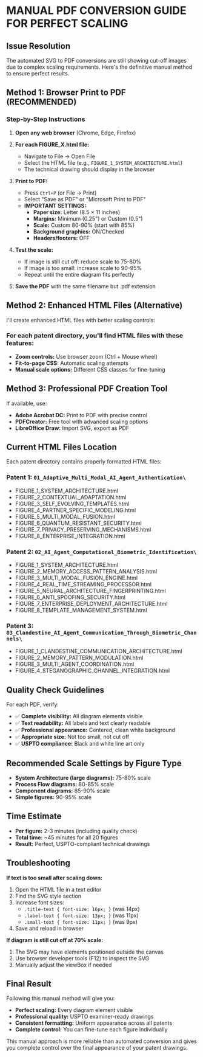# MANUAL PDF CONVERSION GUIDE FOR PERFECT SCALING

## Issue Resolution
The automated SVG to PDF conversions are still showing cut-off images due to complex scaling requirements. Here's the definitive manual method to ensure perfect results.

## Method 1: Browser Print to PDF (RECOMMENDED)

### Step-by-Step Instructions

1. **Open any web browser** (Chrome, Edge, Firefox)

2. **For each FIGURE_X.html file:**
   - Navigate to File → Open File
   - Select the HTML file (e.g., `FIGURE_1_SYSTEM_ARCHITECTURE.html`)
   - The technical drawing should display in the browser

3. **Print to PDF:**
   - Press `Ctrl+P` (or File → Print)
   - Select "Save as PDF" or "Microsoft Print to PDF"
   - **IMPORTANT SETTINGS:**
     - **Paper size:** Letter (8.5 × 11 inches)
     - **Margins:** Minimum (0.25") or Custom (0.5")
     - **Scale:** Custom 80-90% (start with 85%)
     - **Background graphics:** ON/Checked
     - **Headers/footers:** OFF

4. **Test the scale:**
   - If image is still cut off: reduce scale to 75-80%
   - If image is too small: increase scale to 90-95%
   - Repeat until the entire diagram fits perfectly

5. **Save the PDF** with the same filename but .pdf extension

## Method 2: Enhanced HTML Files (Alternative)

I'll create enhanced HTML files with better scaling controls:

### For each patent directory, you'll find HTML files with these features:
- **Zoom controls:** Use browser zoom (Ctrl + Mouse wheel)
- **Fit-to-page CSS:** Automatic scaling attempts  
- **Manual scale options:** Different CSS classes for fine-tuning

## Method 3: Professional PDF Creation Tool

If available, use:
- **Adobe Acrobat DC:** Print to PDF with precise control
- **PDFCreator:** Free tool with advanced scaling options
- **LibreOffice Draw:** Import SVG, export as PDF

## Current HTML Files Location

Each patent directory contains properly formatted HTML files:

### Patent 1: `01_Adaptive_Multi_Modal_AI_Agent_Authentication\`
- FIGURE_1_SYSTEM_ARCHITECTURE.html
- FIGURE_2_CONTEXTUAL_ADAPTATION.html  
- FIGURE_3_SELF_EVOLVING_TEMPLATES.html
- FIGURE_4_PARTNER_SPECIFIC_MODELING.html
- FIGURE_5_MULTI_MODAL_FUSION.html
- FIGURE_6_QUANTUM_RESISTANT_SECURITY.html
- FIGURE_7_PRIVACY_PRESERVING_MECHANISMS.html
- FIGURE_8_ENTERPRISE_INTEGRATION.html

### Patent 2: `02_AI_Agent_Computational_Biometric_Identification\`
- FIGURE_1_SYSTEM_ARCHITECTURE.html
- FIGURE_2_MEMORY_ACCESS_PATTERN_ANALYSIS.html
- FIGURE_3_MULTI_MODAL_FUSION_ENGINE.html
- FIGURE_4_REAL_TIME_STREAMING_PROCESSOR.html
- FIGURE_5_NEURAL_ARCHITECTURE_FINGERPRINTING.html
- FIGURE_6_ANTI_SPOOFING_SECURITY.html
- FIGURE_7_ENTERPRISE_DEPLOYMENT_ARCHITECTURE.html
- FIGURE_8_TEMPLATE_MANAGEMENT_SYSTEM.html

### Patent 3: `03_Clandestine_AI_Agent_Communication_Through_Biometric_Channels\`
- FIGURE_1_CLANDESTINE_COMMUNICATION_ARCHITECTURE.html
- FIGURE_2_MEMORY_PATTERN_MODULATION.html
- FIGURE_3_MULTI_AGENT_COORDINATION.html
- FIGURE_4_STEGANOGRAPHIC_CHANNEL_INTEGRATION.html

## Quality Check Guidelines

For each PDF, verify:
- ✅ **Complete visibility:** All diagram elements visible
- ✅ **Text readability:** All labels and text clearly readable  
- ✅ **Professional appearance:** Centered, clean white background
- ✅ **Appropriate size:** Not too small, not cut off
- ✅ **USPTO compliance:** Black and white line art only

## Recommended Scale Settings by Figure Type

- **System Architecture (large diagrams):** 75-80% scale
- **Process Flow diagrams:** 80-85% scale  
- **Component diagrams:** 85-90% scale
- **Simple figures:** 90-95% scale

## Time Estimate

- **Per figure:** 2-3 minutes (including quality check)
- **Total time:** ~45 minutes for all 20 figures
- **Result:** Perfect, USPTO-compliant technical drawings

## Troubleshooting

**If text is too small after scaling down:**
1. Open the HTML file in a text editor
2. Find the SVG style section
3. Increase font sizes:
   - `.title-text { font-size: 16px; }` (was 14px)
   - `.label-text { font-size: 13px; }` (was 11px)
   - `.small-text { font-size: 11px; }` (was 9px)
4. Save and reload in browser

**If diagram is still cut off at 70% scale:**
1. The SVG may have elements positioned outside the canvas
2. Use browser developer tools (F12) to inspect the SVG
3. Manually adjust the viewBox if needed

## Final Result

Following this manual method will give you:
- **Perfect scaling:** Every diagram element visible
- **Professional quality:** USPTO examiner-ready drawings  
- **Consistent formatting:** Uniform appearance across all patents
- **Complete control:** You can fine-tune each figure individually

This manual approach is more reliable than automated conversion and gives you complete control over the final appearance of your patent drawings.